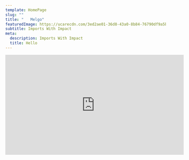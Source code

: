 ```yaml
---
template: HomePage
slug: ""
title: "   Melgo"
featuredImage: https://ucarecdn.com/3ed2ae01-36d8-43a0-8b84-76790df9a5b1/
subtitle: Imports With Impact
meta:
  description: Imports With Impact
  title: Hello
---
```



<iframe width="560" height="315" src="https://www.youtube.com/embed/VeFucVagRkY" title="YouTube video player" frameborder="0" allow="accelerometer; autoplay; clipboard-write; encrypted-media; gyroscope; picture-in-picture" allowfullscreen></iframe>